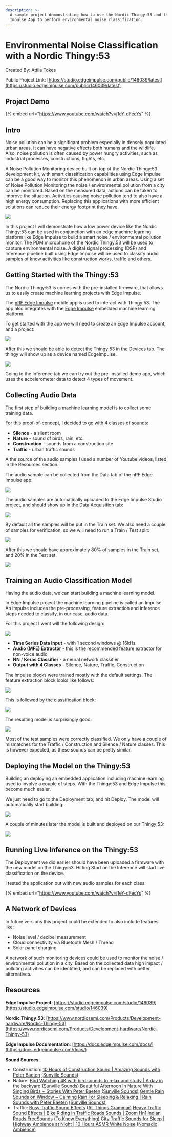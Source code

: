 ```yaml
---
description: >-
  A sample project demonstrating how to use the Nordic Thingy:53 and the Edge
  Impulse App to perform environmental noise classification.
---
```


# Environmental Noise Classification with a Nordic Thingy:53

Created By: Attila Tokes

Public Project Link: [https://studio.edgeimpulse.com/public/146039/latest](https://studio.edgeimpulse.com/public/146039/latest)

## Project Demo

{% embed url="https://www.youtube.com/watch?v=j1eY-dFecYs" %}

## Intro

Noise pollution can be a significant problem especially in densely populated urban areas. It can have negative effects both humans and the wildlife. Also, noise pollution is often caused by power hungry activities, such as industrial processes, constructions, flights, etc.

A Noise Pollution Monitoring device built on top of the Nordic Thingy:53 development kit, with smart classification capabilities using Edge Impulse can be a good way to monitor this phenomenon in urban areas. Using a set of Noise Pollution Monitoring the noise / environmental pollution from a city can be monitored. Based on the measured data, actions can be taken to improve the situation. Activities causing noise pollution tend to also have a high energy consumption. Replacing this applications with more efficient solutions can reduce their energy footprint they have.

![](../.gitbook/assets/environmental-noise-classification/00-cover.jpg)

In this project I will demonstrate how a low power device like the Nordic Thingy:53 can be used in conjunction with an edge machine learning platform like Edge Impulse to build a smart noise / environmental pollution monitor. The PDM microphone of the Nordic Thingy:53 will be used to capture environmental noise. A digital signal processing (DSP) and Inference pipeline built using Edge Impulse will be used to classify audio samples of know activities like construction works, traffic and others.

## Getting Started with the Thingy:53

The Nordic Thingy:53 is comes with the pre-installed firmware, that allows us to easily create machine learning projects with Edge Impulse.

The [nRF Edge Impulse](https://play.google.com/store/apps/details?id=no.nordicsemi.android.nrfei) mobile app is used to interact with Thingy:53. The app also integrates with the [Edge Impulse](https://www.edgeimpulse.com/) embedded machine learning platform.

To get started with the app we will need to create an Edge Impulse account, and a project:

![](../.gitbook/assets/environmental-noise-classification/m-01-create-project-p40.jpg)

After this we should be able to detect the Thingy:53 in the Devices tab. The thingy will show up as a device named EdgeImpulse.

![](../.gitbook/assets/environmental-noise-classification/m-02-connect-device-p40.jpg)

Going to the Inference tab we can try out the pre-installed demo app, which uses the accelerometer data to detect 4 types of movement.

## Collecting Audio Data

The first step of building a machine learning model is to collect some training data.

For this proof-of-concept, I decided to go with 4 classes of sounds:

* **Silence** - a silent room
* **Nature** - sound of birds, rain, etc.
* **Construction** - sounds from a construction site
* **Traffic** - urban traffic sounds

A the source of the audio samples I used a number of Youtube videos, listed in the Resources section.

The audio sample can be collected from the Data tab of the nRF Edge Impulse app:

![](../.gitbook/assets/environmental-noise-classification/m-03-capture-p40.jpg)

The audio samples are automatically uploaded to the Edge Impulse Studio project, and should show up in the Data Acquisition tab:

![](../.gitbook/assets/environmental-noise-classification/01-samples.jpg)

By default all the samples will be put in the Train set. We also need a couple of samples for verification, so we will need to run a Train / Test split:

![](../.gitbook/assets/environmental-noise-classification/02-train-test-split.jpg)

After this we should have approximately 80% of samples in the Train set, and 20% in the Test set:

![](../.gitbook/assets/environmental-noise-classification/03-train-test-splitted.jpg)

## Training an Audio Classification Model

Having the audio data, we can start building a machine learning model.

In Edge Impulse project the machine learning pipeline is called an Impulse. An impulse includes the pre-processing, feature extraction and inference steps needed to classify, in our case, audio data.

For this project I went will the following design:

![](../.gitbook/assets/environmental-noise-classification/04-impulse.jpg)

* **Time Series Data Input** - with 1 second windows @ 16kHz
* **Audio (MFE) Extractor** - this is the recommended feature extractor for non-voice audio
* **NN** / **Keras Classifier** - a neural network classifier
* **Output with 4 Classes** - Silence, Nature, Traffic, Construction

The impulse blocks were trained mostly with the default settings. The feature extraction block looks like follows:

![](../.gitbook/assets/environmental-noise-classification/05-feature-extract.jpg)

This is followed by the classification block:

![](../.gitbook/assets/environmental-noise-classification/06-training-output.jpg)

The resulting model is surprisingly good:

![](../.gitbook/assets/environmental-noise-classification/07-training-accuracy.jpg)

Most of the test samples were correctly classified. We only have a couple of mismatches for the Traffic / Construction and Silence / Nature classes. This is however expected, as these sounds can be pretty similar.

## Deploying the Model on the Thingy:53

Building an deploying an embedded application including machine learning used to involve a couple of steps. With the Thingy:53 and Edge Impulse this become much easier.

We just need to go to the Deployment tab, and hit Deploy. The model will automatically start building:

![](../.gitbook/assets/environmental-noise-classification/m-04-build-n-deploy-p40.jpg)

A couple of minutes later the model is built and deployed on our Thingy:53:

![](../.gitbook/assets/environmental-noise-classification/m-05-test-p40.jpg)

## Running Live Inference on the Thingy:53

The Deployment we did earlier should have been uploaded a firmware with the new model on the Thingy:53. Hitting Start on the Inference will start live classification on the device.

I tested the application out with new audio samples for each class:

{% embed url="https://www.youtube.com/watch?v=j1eY-dFecYs" %}

## A Network of Devices

In future versions this project could be extended to also include features like:

* Noise level / decibel measurement
* Cloud connectivity via Bluetooth Mesh / Thread
* Solar panel charging

A network of such monitoring devices could be used to monitor the noise / environmental pollution in a city. Based on the collected data high impact / polluting activities can be identified, and can be replaced with better alternatives.

## Resources

**Edge Impulse Project**: [https://studio.edgeimpulse.com/studio/146039](https://studio.edgeimpulse.com/studio/146039)

**Nordic Thingy:53**: [https://www.nordicsemi.com/Products/Development-hardware/Nordic-Thingy-53](https://www.nordicsemi.com/Products/Development-hardware/Nordic-Thingy-53)

**Edge Impulse Documentation**: [https://docs.edgeimpulse.com/docs/](https://docs.edgeimpulse.com/docs/)

**Sound Sources**:

* Construction: [10 Hours of Construction Sound | Amazing Sounds with Peter Baeten](https://www.youtube.com/watch?v=AB4Ov9t4aq4) [(Sunville Sounds)](https://www.youtube.com/watch?v=AB4Ov9t4aq4)
* Nature: [Bird Watching 4K with bird sounds to relax and study | A day in the backyard](https://www.youtube.com/watch?v=KCl85UpJYZU) [(Sunville Sounds)](https://www.youtube.com/watch?v=KCl85UpJYZU) [Beautiful Afternoon In Nature With Singing Birds \~ Stories With Peter Baeten](https://www.youtube.com/watch?v=qvabR\_rsfn0) [(Sunville Sounds)](https://www.youtube.com/watch?v=qvabR\_rsfn0) [Gentle Rain Sounds on Window \~ Calming Rain For Sleeping & Relaxing | Rain Sounds with Peter Baeten](https://www.youtube.com/watch?v=AstZaueBF14) [(Sunville Sounds)](https://www.youtube.com/watch?v=AstZaueBF14)
* Traffic: [Busy Traffic Sound Effects](https://www.youtube.com/watch?v=-rvc63Ez6DM) [(All Things Grammar)](https://www.youtube.com/watch?v=-rvc63Ez6DM) [Heavy Traffic Sound Effects | Bike Riding in Traffic Roads Sounds | Zoom Hn1 Indian Roads FreeSounds](https://www.youtube.com/watch?v=tt-IbRmIwkM) [(To Know Everything)](https://www.youtube.com/watch?v=tt-IbRmIwkM) [City Traffic Sounds for Sleep | Highway Ambience at Night | 10 Hours ASMR White Noise](https://www.youtube.com/watch?v=fh3EdeGNKus) [(Nomadic Ambience)](https://www.youtube.com/watch?v=fh3EdeGNKus)
